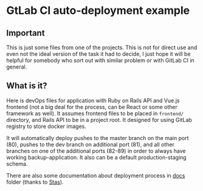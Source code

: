 # GtLab CI auto-deployment example

## Important

This is just some files from one of the projects. This is not for direct use and even not the ideal version of the task it had to decide, I just hope it will be helpful for somebody who sort out with similar problem or with GitLab CI in general. 

## What is it?

Here is devOps files for application with Ruby on Rails API and Vue.js frontend (not a big deal for the process, can be React or some other framework as well). It assumes frontend files to be placed in `frontend/` directory, and Rails API to be in a project root. It designed for using GitLab registry to store docker images.

It will automatically deploy pushes to the master branch on the main port (80), pushes to the dev branch on additional port (81), and all other branches on one of the additional ports (82-89) in order to always have working backup-application. It also can be a default production-staging schema.

There are also some documentation about deployment process in [docs](docs/) folder (thanks to [Stas](https://github.com/stan1slaw)).
